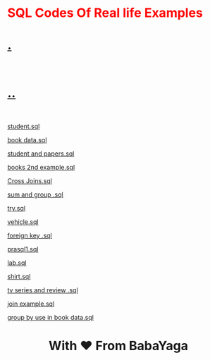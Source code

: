 

 
<h1><p style="color:red">SQL Codes Of Real life Examples</p></h1>

<h1><a href="https://babayaga9823.github.io">.</a> </h1><br>


<h1><a href="https://www.quora.com/profile/Khitish-Panigrahi">..</a></h1> <br>


<a href="https://github.com/babayaga9823/SQL/blob/master/student.sql">student.sql</a> <br>


<a href="https://github.com/babayaga9823/SQL/blob/master/book%20data.sql">book data.sql</a> <br>


<a href="https://github.com/babayaga9823/SQL/blob/master/student%20and%20papers.sql">student and papers.sql</a> <br>


<a href="https://github.com/babayaga9823/SQL/blob/master/books%202nd%20example.sql">books 2nd example.sql</a> <br>


<a href="https://github.com/babayaga9823/SQL/blob/master/Cross%20Joins.sql">Cross Joins.sql</a> <br>


<a href="https://github.com/babayaga9823/SQL/blob/master/sum%20and%20group%20.sql">sum and group .sql</a> <br>


<a href="https://github.com/babayaga9823/SQL/blob/master/try.sql">try.sql</a> <br>


<a href="https://github.com/babayaga9823/SQL/blob/master/vehicle.sql">vehicle.sql</a> <br>


<a href="https://github.com/babayaga9823/SQL/blob/master/foreign%20key%20.sql">foreign key .sql</a> <br>


<a href="https://github.com/babayaga9823/SQL/blob/master/prasql1.sql">prasql1.sql</a> <br>


<a href="https://github.com/babayaga9823/SQL/blob/master/lab.sql">lab.sql</a> <br>


<a href="https://github.com/babayaga9823/SQL/blob/master/shirt.sql">shirt.sql</a> <br>


<a href="https://github.com/babayaga9823/SQL/blob/master/tv%20series%20and%20review%20.sql">tv series and review .sql</a> <br>


<a href="https://github.com/babayaga9823/SQL/blob/master/join%20example.sql">join example.sql</a> <br>


<a href="https://github.com/babayaga9823/SQL/blob/master/group%20by%20use%20in%20book%20data.sql">group by use in book data.sql</a> <br>

<h1 style="text-align:center;">With ❤️ From BabaYaga</h1>

